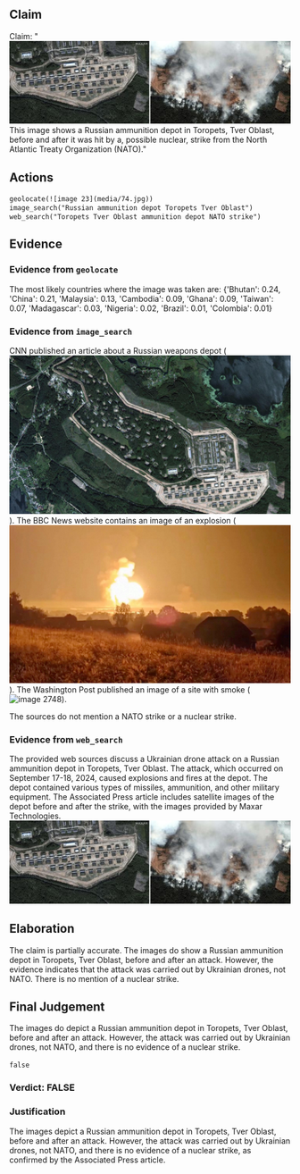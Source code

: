 ## Claim
Claim: "![image 23](media/74.jpg) This image shows a Russian ammunition depot in Toropets, Tver Oblast, before and after it was hit by a, possible nuclear, strike from the North Atlantic Treaty Organization (NATO)."

## Actions
```
geolocate(![image 23](media/74.jpg))
image_search("Russian ammunition depot Toropets Tver Oblast")
web_search("Toropets Tver Oblast ammunition depot NATO strike")
```

## Evidence
### Evidence from `geolocate`
The most likely countries where the image was taken are: {'Bhutan': 0.24, 'China': 0.21, 'Malaysia': 0.13, 'Cambodia': 0.09, 'Ghana': 0.09, 'Taiwan': 0.07, 'Madagascar': 0.03, 'Nigeria': 0.02, 'Brazil': 0.01, 'Colombia': 0.01}

### Evidence from `image_search`
CNN published an article about a Russian weapons depot (![image 2746](media/2025-08-07_21-04-1754600659-376689.jpg)). The BBC News website contains an image of an explosion (![image 2747](media/2025-08-07_21-04-1754600660-086800.jpg)). The Washington Post published an image of a site with smoke (![image 2748](media/2025-08-07_21-04-1754600662-041039.jpg)).

The sources do not mention a NATO strike or a nuclear strike.


### Evidence from `web_search`
The provided web sources discuss a Ukrainian drone attack on a Russian ammunition depot in Toropets, Tver Oblast. The attack, which occurred on September 17-18, 2024, caused explosions and fires at the depot. The depot contained various types of missiles, ammunition, and other military equipment. The Associated Press article includes satellite images of the depot before and after the strike, with the images provided by Maxar Technologies. ![image 23](media/74.jpg)

## Elaboration
The claim is partially accurate. The images do show a Russian ammunition depot in Toropets, Tver Oblast, before and after an attack. However, the evidence indicates that the attack was carried out by Ukrainian drones, not NATO. There is no mention of a nuclear strike.


## Final Judgement
The images do depict a Russian ammunition depot in Toropets, Tver Oblast, before and after an attack. However, the attack was carried out by Ukrainian drones, not NATO, and there is no evidence of a nuclear strike.

`false`

### Verdict: FALSE

### Justification
The images depict a Russian ammunition depot in Toropets, Tver Oblast, before and after an attack. However, the attack was carried out by Ukrainian drones, not NATO, and there is no evidence of a nuclear strike, as confirmed by the Associated Press article.
